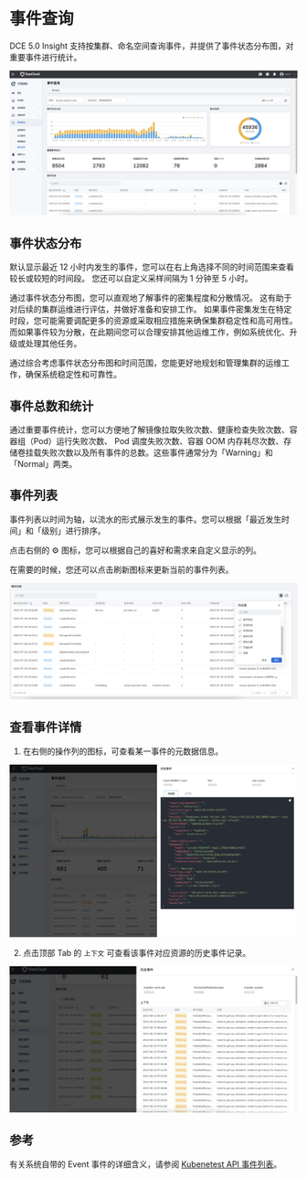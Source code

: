 # 事件查询

DCE 5.0 Insight 支持按集群、命名空间查询事件，并提供了事件状态分布图，对重要事件进行统计。

![event](../../images/event01.png)

## 事件状态分布

默认显示最近 12 小时内发生的事件，您可以在右上角选择不同的时间范围来查看较长或较短的时间段。
您还可以自定义采样间隔为 1 分钟至 5 小时。

通过事件状态分布图，您可以直观地了解事件的密集程度和分散情况。
这有助于对后续的集群运维进行评估，并做好准备和安排工作。
如果事件密集发生在特定时段，您可能需要调配更多的资源或采取相应措施来确保集群稳定性和高可用性。
而如果事件较为分散，在此期间您可以合理安排其他运维工作，例如系统优化、升级或处理其他任务。

通过综合考虑事件状态分布图和时间范围，您能更好地规划和管理集群的运维工作，确保系统稳定性和可靠性。

## 事件总数和统计

通过重要事件统计，您可以方便地了解镜像拉取失败次数、健康检查失败次数、容器组（Pod）运行失败次数、
Pod 调度失败次数、容器 OOM 内存耗尽次数、存储卷挂载失败次数以及所有事件的总数。这些事件通常分为「Warning」和「Normal」两类。

## 事件列表

事件列表以时间为轴，以流水的形式展示发生的事件。您可以根据「最近发生时间」和「级别」进行排序。

点击右侧的 ⚙️ 图标，您可以根据自己的喜好和需求来自定义显示的列。

在需要的时候，您还可以点击刷新图标来更新当前的事件列表。

![list](../../images/event02.png)

## 查看事件详情

1. 在右侧的操作列的图标，可查看某一事件的元数据信息。

![history](../../images/event04.png)

2. 点击顶部 Tab 的 `上下文` 可查看该事件对应资源的历史事件记录。

![history](../../images/event03.png)

## 参考

有关系统自带的 Event 事件的详细含义，请参阅
[Kubenetest API 事件列表](https://kubernetes.io/zh-cn/docs/reference/kubernetes-api/cluster-resources/event-v1/)。
